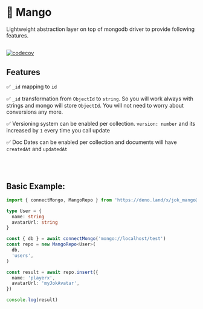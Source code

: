 # 🥭 Mango
Lightweight abstraction layer on top of mongodb driver to provide following features.

## 
[![codecov](https://codecov.io/gh/jokio/mango/branch/master/graph/badge.svg?token=7Gf9AxsXBn)](https://codecov.io/gh/jokio/mango)

## Features

✅ `_id` mapping to `id`

✅ `_id` transformation from `ObjectId` to `string`. So you will work always with strings and mongo will store `ObjectId`. You will not need to worry about conversions any more.

✅ Versioning system can be enabled per collection. `version: number`  and its increased by `1` every time you call update

✅ Doc Dates can be enabled per collection and documents will have `createdAt` and `updatedAt`


<br/>

<br/>

## Basic Example:
```ts
import { connectMongo, MangoRepo } from 'https://deno.land/x/jok_mango@v1.3.0/mod.ts'

type User = {
  name: string
  avatarUrl: string
}

const { db } = await connectMongo('mongo://localhost/test')
const repo = new MangoRepo<User>(
  db,
  'users',
)

const result = await repo.insert({
  name: 'playerx',
  avatarUrl: 'myJokAvatar',
})

console.log(result)
```